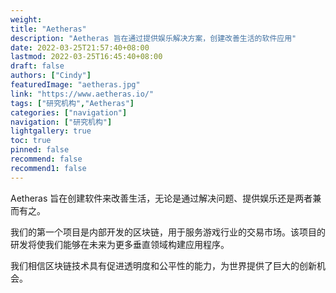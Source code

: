 ```yaml
---
weight: 
title: "Aetheras"
description: "Aetheras 旨在通过提供娱乐解决方案，创建改善生活的软件应用"
date: 2022-03-25T21:57:40+08:00
lastmod: 2022-03-25T16:45:40+08:00
draft: false
authors: ["Cindy"]
featuredImage: "aetheras.jpg"
link: "https://www.aetheras.io/"
tags: ["研究机构","Aetheras"]
categories: ["navigation"]
navigation: ["研究机构"]
lightgallery: true
toc: true
pinned: false
recommend: false
recommend1: false
---
```


Aetheras 旨在创建软件来改善生活，无论是通过解决问题、提供娱乐还是两者兼而有之。

我们的第一个项目是内部开发的区块链，用于服务游戏行业的交易市场。该项目的研发将使我们能够在未来为更多垂直领域构建应用程序。

我们相信区块链技术具有促进透明度和公平性的能力，为世界提供了巨大的创新机会。
